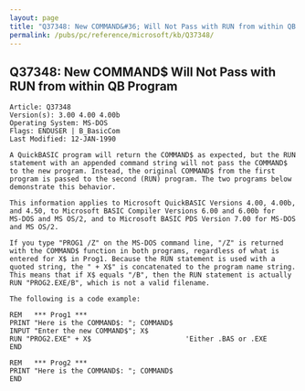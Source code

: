 ```yaml
---
layout: page
title: "Q37348: New COMMAND&#36; Will Not Pass with RUN from within QB Program"
permalink: /pubs/pc/reference/microsoft/kb/Q37348/
---
```


## Q37348: New COMMAND&#36; Will Not Pass with RUN from within QB Program

	Article: Q37348
	Version(s): 3.00 4.00 4.00b
	Operating System: MS-DOS
	Flags: ENDUSER | B_BasicCom
	Last Modified: 12-JAN-1990
	
	A QuickBASIC program will return the COMMAND$ as expected, but the RUN
	statement with an appended command string will not pass the COMMAND$
	to the new program. Instead, the original COMMAND$ from the first
	program is passed to the second (RUN) program. The two programs below
	demonstrate this behavior.
	
	This information applies to Microsoft QuickBASIC Versions 4.00, 4.00b,
	and 4.50, to Microsoft BASIC Compiler Versions 6.00 and 6.00b for
	MS-DOS and MS OS/2, and to Microsoft BASIC PDS Version 7.00 for MS-DOS
	and MS OS/2.
	
	If you type "PROG1 /Z" on the MS-DOS command line, "/Z" is returned
	with the COMMAND$ function in both programs, regardless of what is
	entered for X$ in Prog1. Because the RUN statement is used with a
	quoted string, the " + X$" is concatenated to the program name string.
	This means that if X$ equals "/B", then the RUN statement is actually
	RUN "PROG2.EXE/B", which is not a valid filename.
	
	The following is a code example:
	
	REM   *** Prog1 ***
	PRINT "Here is the COMMAND$: "; COMMAND$
	INPUT "Enter the new COMMAND$"; X$
	RUN "PROG2.EXE" + X$                       'Either .BAS or .EXE
	END
	
	REM   *** Prog2 ***
	PRINT "Here is the COMMAND$: "; COMMAND$
	END

